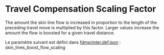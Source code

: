 # Travel Compensation Scaling Factor

The amount the skin line flow is increased in proportion to the length of the preceding travel move is multiplied by this factor. Larger values increase the amount the flow is boosted for a given travel distance.

Le paramètre suivant est défini dans [fdmprinter.def.json](https://github.com/smartavionics/Cura/blob/mb-master/resources/definitions/fdmprinter.def.json) : skin_lines_boost_flow_scaling

